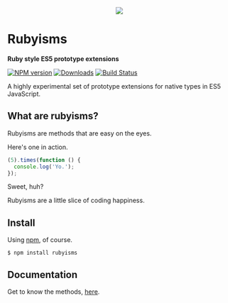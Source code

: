 <p align="center">
  <a href="https://www.npmjs.com/package/rubyisms">
    <img src="http://i.imgur.com/Gx7OFGO.png" />
  </a>
</p>

# Rubyisms

**Ruby style ES5 prototype extensions**

[![NPM version][npm-image]][npm-url] [![Downloads][npm-downloads]][npm-url] [![Build Status][travis-build]][travis-url]

A highly experimental set of prototype extensions for native types in ES5 JavaScript.

## What are rubyisms?

Rubyisms are methods that are easy on the eyes.

Here's one in action.

```JavaScript
(5).times(function () {
  console.log('Yo.');
});
```

Sweet, huh?

Rubyisms are a little slice of coding happiness.

## Install

Using [npm](https://www.npmjs.com/), of course.

    $ npm install rubyisms

## Documentation

Get to know the methods, [here](https://github.com/Oka-/rubyisms/blob/master/docs/README.md).

[npm-url]: https://www.npmjs.com/package/rubyisms
[npm-image]: http://img.shields.io/npm/v/rubyisms.svg
[npm-downloads]: http://img.shields.io/npm/dm/rubyisms.svg

[travis-url]: https://travis-ci.org/Oka-/rubyisms
[travis-build]: https://travis-ci.org/Oka-/rubyisms.svg?branch=master